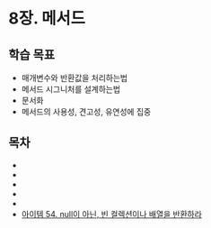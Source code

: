 # 8장. 메서드

## 학습 목표

- 매개변수와 반환값을 처리하는법
- 메서드 시그니처를 설계하는법
- 문서화
- 메서드의 사용성, 견고성, 유연성에 집중

## 목차

- 
- 
- 
- 
- 
- [아이템 54. null이 아닌, 빈 컬렉션이나 배열을 반환하라](아이템%2054.%20null이%20아닌,%20빈%20컬렉션이나%20배열을%20반환하라.md)

